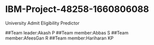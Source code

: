 # IBM-Project-48258-1660806088
University Admit Eligibility Predictor

##Team leader:Akash P
##Team member:Abbas S
##Team member:AfeesGan R
##Team member:Hariharan KP
